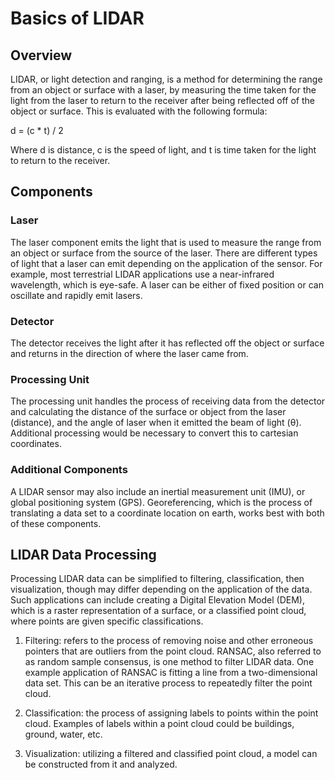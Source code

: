 # Basics of LIDAR

## Overview

LIDAR, or light detection and ranging, is a method for determining the range from an object or surface with a laser, by measuring the time taken for the light from the laser to return to the receiver after being reflected off of the object or surface. This is evaluated with the following formula:

d = (c * t) / 2

Where d is distance, c is the speed of light, and t is time taken for the light to return to the receiver.

## Components

### Laser

The laser component emits the light that is used to measure the range from an object or surface from the source of the laser. There are different types of light that a laser can emit depending on the application of the sensor. For example, most terrestrial LIDAR applications use a near-infrared wavelength, which is eye-safe. A laser can be either of fixed position or can oscillate and rapidly emit lasers.

### Detector

The detector receives the light after it has reflected off the object or surface and returns in the direction of where the laser came from.

### Processing Unit

The processing unit handles the process of receiving data from the detector and calculating the distance of the surface or object from the laser (distance), and the angle of laser when it emitted the beam of light (θ). Additional processing would be necessary to convert this to cartesian coordinates.

### Additional Components

A LIDAR sensor may also include an inertial measurement unit (IMU), or global positioning system (GPS). Georeferencing, which is the process of translating a data set to a coordinate location on earth, works best with both of these components.

## LIDAR Data Processing

Processing LIDAR data can be simplified to filtering, classification, then visualization, though may differ depending on the application of the data. Such applications can include creating a Digital Elevation Model (DEM), which is a raster representation of a surface, or a classified point cloud, where points are given specific classifications.

1. Filtering: refers to the process of removing noise and other erroneous pointers that are outliers from the point cloud. RANSAC, also referred to as random sample consensus, is one method to filter LIDAR data. One example application of RANSAC is fitting a line from a two-dimensional data set. This can be an iterative process to repeatedly filter the point cloud.

2. Classification: the process of assigning labels to points within the point cloud. Examples of labels within a point cloud could be buildings, ground, water, etc.

3. Visualization: utilizing a filtered and classified point cloud, a model can be constructed from it and analyzed.

